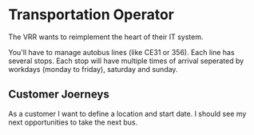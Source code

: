 # Transportation Operator

The VRR wants to reimplement the heart of their IT system.

You'll have to manage autobus lines (like CE31 or 356). Each line has several stops. Each stop will have multiple times of arrival seperated by workdays (monday to friday), saturday and sunday.

## Customer Joerneys

As a customer I want to define a location and start date. I should see my next opportunities to take the next bus.

